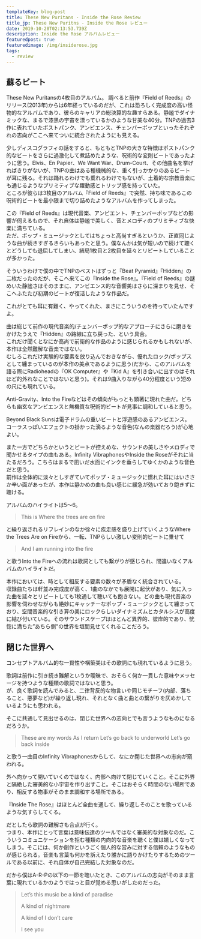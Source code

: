 ```yaml
---
templateKey: blog-post
title: These New Puritans - Inside the Rose Review
title_jp: These New Puritns - Inside the Rose レビュー
date: 2019-10-20T02:13:53.739Z
description: Inside the Rose アルバムレビュー
featuredpost: true
featuredimage: /img/insiderose.jpg
tags:
  - review
---
```

## 蘇るビート

These New Puritansの4枚目のアルバム。
調べると前作『Field of Reeds』のリリース(2013年)からは6年経っているのだが、これは恐ろしく完成度の高い怪物的なアルバムであり、彼らのキャリアの総決算的な趣すらある。静謐でダイナミックな、まるで漆黒の宇宙を漂っているかのような甘美な40分。TNPの過去3作に表れていたポストパンク、アンビエンス、チェンバーポップといったそれぞれの志向がここへ来てついに統合されたようにも見える。

少しディスコグラフィの話をすると、もともとTNPの大きな特徴はポストパンク的なビートをさらに過激化して煮詰めたような、呪術的な変則ビートであったように思う。Elvis、En Papier、We Want War、Drum-Court、その他曲名を挙げればきりがないが、TNPの曲はある種機械的な、重く引っかかりのあるビートが耳に残る。それは踊れるわけでも乗れるわけでもないが、土着的な宗教音楽にも通じるようなプリミティブな躍動感とトリップ感を持っていた。\
ところが彼らは3枚目のアルバム『Field of Reeds』で突然、持ち味であるこの呪術的ビートを最小限まで切り詰めたようなアルバムを作ってしまった。

この『Field of Reeds』は現代音楽、アンビエント、チェンバーポップなどの影響が伺えるもので、それ自体は静謐で美しく、音とメロディのプリミティブな快楽に満ちている。\
ただ、ポップ・ミュージックとしてはちょっと高尚すぎるというか、正直同じような曲が続きすぎるきらいもあったと思う。僕なんかは気が短いので続けて聴くとどうしても退屈してしまい、結局1枚目と2枚目を延々とリピートしていることが多かった。

そういうわけで僕の中でTNPのベストはずっと『Beat Pyramid』『Hidden』の二枚だったのだが、そこへ来てこの『Inside the Rose』。『Field of Reeds』の謎めいた静謐さはそのままに、アンビエンス的な音響美はさらに深まりを見せ、そこへふたたび初期のビートが復活したような作品だ。

これがとても耳に有難く、やってくれた、まさにこういうのを待っていたんですよ。

曲は総じて前作の現代音楽的/チェンバーポップ的なアプローチにさらに磨きをかけたうえで『Hidden』の路線に立ち戻った、という具合。\
これだけ聞くとなにか高尚で前衛的な作品のように感じられるかもしれないが、本作は全然難解な音楽ではない。\
むしろこれだけ実験的な要素を放り込んでおきながら、優れたロック/ポップスとして纏まっているのが本作の美点であるように思う(だから、このアルバムを語る際にRadioheadの『OK Computer』や『Kid A』を引き合いに出すのはそれほど的外れなことではないと思う)。それは9曲入りながら40分程度という短めの尺にも現れている。

Anti-Gravity、Into the Fireなどはその傾向がもっとも顕著に現れた曲だ。どちらも幽玄なアンビエンスと無機質な呪術的ビートが見事に調和していると思う。

Beyond Black Sunsは電子ドラムの重いビートと浮遊感のあるアンビエンス。\
コーラスっぽいエフェクトの掛かった滴るような音色(なんの楽器だろう)が心地よい。

また一方でどちらかというとビートが控えめな、サウンドの美しさやメロディで聞かせるタイプの曲もある。Infinity VibraphonesやInside the Roseがそれに当たるだろう。こちらはまるで凪いだ水面にインクを垂らしてゆくかのような音色だと思う。\
前作は全体的に淡々としすぎていてポップ・ミュージックに慣れた耳にはいささか辛い面があったが、本作は静かめの曲も良い感じに緩急が効いており飽きずに聴ける。

アルバムのハイライトは5〜6。

> This is Where the trees are on fire

と繰り返されるリフレインのなか徐々に疾走感を盛り上げていくようなWhere the Trees Are on Fireから、一転、TNPらしい激しい変則的ビートに乗せて

> And I am running into the fire

と歌うInto the Fireへの流れは歌詞としても繋がりが感じられ、間違いなくアルバムのハイライトだ。

本作においては、時として相反する要素の数々が矛盾なく統合されている。\
収録曲たちは軒並み完成度が高く、1曲のなかでも展開に起伏があり、気に入った曲を延々とリピートしても1枚通して聴いても飽きない。どの曲も現代音楽の影響を伺わせながらも絶妙にキャッチーなポップ・ミュージックとして纏まっており、空間音楽的な引き算の美にロックらしいダイナミズムとカタルシスが高度に結び付いている。そのサウンドスケープはほとんど異界的、彼岸的であり、恍惚に満ちた”あちら側"の世界を垣間見せてくれることだろう。

## 閉じた世界へ

コンセプトアルバム的な一貫性や構築美はその歌詞にも現れているように思う。

歌詞は前作に引き続き難解というか曖昧で、おそらく何か一貫した意味やメッセージを持つような種類の歌詞ではないと思う。\
が、良く歌詞を読んでみると、二律背反的な物言いや同じモチーフ(内部、落ちること、悪夢など)が繰り返し現れ、それとなく曲と曲との繋がりを仄めかしているようにも思われる。

そこに共通して見出せるのは、閉じた世界への志向とでも言うようなものになるだろうか。

> These are my words
> As I return
> Let’s go back to underworld
> Let’s go back inside

と歌う一曲目のInfinity Vibraphonesからして、なにか閉じた世界への志向が窺われる。

外へ向かって開いていくのではなく、内部へ向けて閉じていくこと。そこに外界と隔絶した審美的な小宇宙を作り出すこと。そこはおそらく時間のない場所であり、相反する物事がそのまま調和する場所である。

『Inside The Rose』はほとんど全曲を通して、繰り返しそのことを歌っているような気すらしてくる。

だとしたら歌詞の難解さも合点が行く。\
つまり、本作にとって言葉は意味伝達のツールではなく審美的な対象なのだ。こういうコミュニケーションを拒む種類の内向的な音楽を聴くと僕は嬉しくなってしまう。そこには、何か創作というごく個人的な営みに対する信頼のようなものが感じられる。音楽も言葉も何かを訴えたり誰かに語りかけたりするためのツールである以前に、それ自体が自己完結した対象なのだ。

だから僕はA-R-Pの以下の一節を聴いたとき、このアルバムの志向がそのまま言葉に現れているかのようではっと目が覚める思いがしたのだった。

> Let’s this music be a kind of paradise
>
> A kind of nightmare
>
> A kind of I don’t care
>
> I see you
